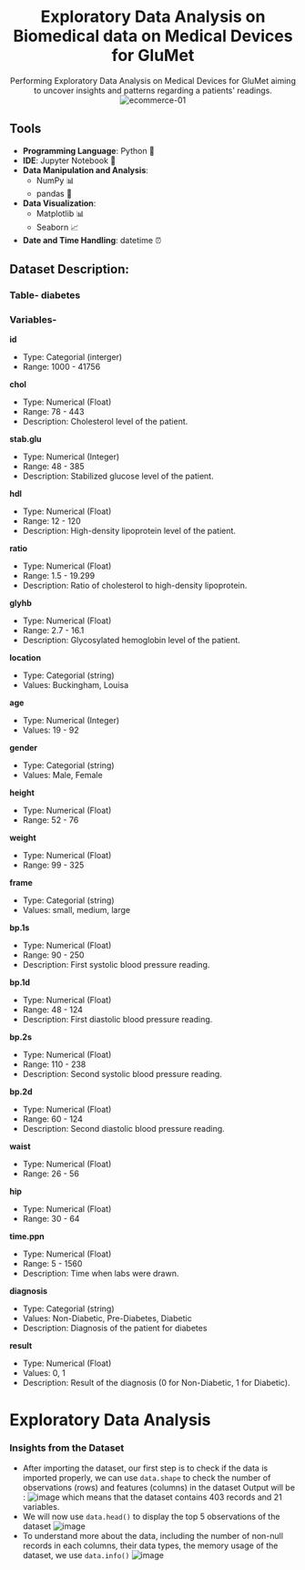 <div align="center">
  <h1>Exploratory Data Analysis on Biomedical data on Medical Devices for GluMet</h1>
</div>


<div align="center">
Performing Exploratory Data Analysis on Medical Devices for GluMet aiming to uncover insights and patterns regarding a patients' readings.
  
</div>



<div align="center">
  <img src="https://github.com/Ras-codes/Medical-Devices-EDA/assets/164164852/8fb9cdc0-240f-4b8d-9251-4f448e17de0f" alt="ecommerce-01">
</div>



## Tools

- **Programming Language**: Python 🐍
- **IDE**: Jupyter Notebook 📓
- **Data Manipulation and Analysis**:
  - NumPy 📊
  - pandas 🐼
- **Data Visualization**:
  - Matplotlib 📊
  - Seaborn 📈
- **Date and Time Handling**: datetime ⏰



## Dataset Description: 

### Table- diabetes


### Variables-

**id**
- Type: Categorial (interger)
- Range: 1000 - 41756

**chol**
- Type: Numerical (Float)
- Range: 78 - 443
- Description: Cholesterol level of the patient.
  
**stab.glu**
- Type: Numerical (Integer)
- Range: 48 - 385
- Description: Stabilized glucose level of the patient.
  
**hdl**
- Type: Numerical (Float)
- Range: 12 - 120
- Description: High-density lipoprotein level of the patient.
  
**ratio**
- Type: Numerical (Float)
- Range: 1.5 - 19.299
- Description: Ratio of cholesterol to high-density lipoprotein.
  
**glyhb**
- Type: Numerical (Float)
- Range: 2.7 - 16.1
- Description: Glycosylated hemoglobin level of the patient.
  
**location**
- Type: Categorial (string)
- Values: Buckingham, Louisa
  
**age**
- Type: Numerical (Integer) 
- Values: 19 - 92
  
**gender**
- Type: Categorial (string)
- Values: Male, Female
  
**height**
- Type: Numerical (Float)
- Range: 52 - 76
  
**weight**
- Type: Numerical (Float)
- Range: 99 - 325
  
**frame**
- Type: Categorial (string)
- Values: small, medium, large
  
**bp.1s**
- Type: Numerical (Float)
- Range: 90 - 250
- Description: First systolic blood pressure reading.
  
**bp.1d**
- Type: Numerical (Float)
- Range: 48 - 124
- Description: First diastolic blood pressure reading.
  
**bp.2s**
- Type: Numerical (Float)
- Range: 110 - 238
- Description: Second systolic blood pressure reading.
  
**bp.2d**
- Type: Numerical (Float)
- Range: 60 - 124
- Description: Second diastolic blood pressure reading.
  
**waist**
- Type: Numerical (Float)
- Range: 26 - 56
  
**hip**
- Type: Numerical (Float)
- Range: 30 - 64
  
**time.ppn**
- Type: Numerical (Float)
- Range: 5 - 1560
- Description: Time when labs were drawn.
  
**diagnosis**
- Type: Categorial (string)
- Values: Non-Diabetic, Pre-Diabetes, Diabetic
- Description: Diagnosis of the patient for diabetes
  
**result**
- Type: Numerical (Float)
- Values: 0, 1
- Description: Result of the diagnosis (0 for Non-Diabetic, 1 for Diabetic).
  





# Exploratory Data Analysis









### Insights from the Dataset

- After importing the dataset, our first step is to check if the data is imported properly, we can use `data.shape` to check the number of observations (rows) and features (columns) in the dataset
Output will be : ![image](https://github.com/Ras-codes/Medical-Devices-EDA/assets/164164852/0e9569bc-b157-46d0-8bf1-2df2709a9dae)
which means that the dataset contains 403 records and 21 variables.
- We will now use `data.head()` to display the top 5 observations of the dataset
![image](https://github.com/Ras-codes/Medical-Devices-EDA/assets/164164852/c43779dd-7e77-446d-81ca-ce662e27d7ee)
- To understand more about the data, including the number of non-null records in each columns, their data types, the memory usage of the dataset, we use `data.info()`
![image](https://github.com/Ras-codes/Medical-Devices-EDA/assets/164164852/873a6546-0d8e-4d4e-98e8-bcd9dc69ae5c)





































